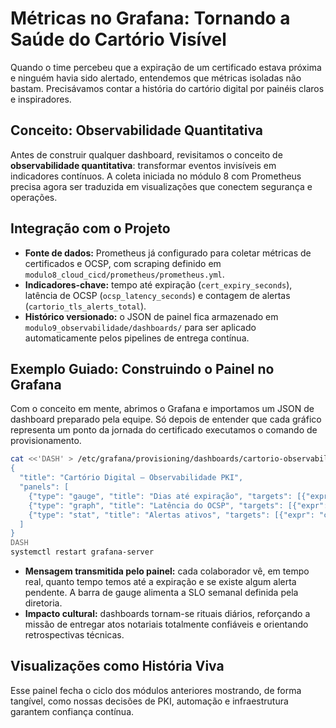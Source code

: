# Métricas no Grafana: Tornando a Saúde do Cartório Visível

Quando o time percebeu que a expiração de um certificado estava próxima e ninguém havia sido alertado, entendemos que métricas isoladas não bastam. Precisávamos contar a história do cartório digital por painéis claros e inspiradores.

## Conceito: Observabilidade Quantitativa
Antes de construir qualquer dashboard, revisitamos o conceito de **observabilidade quantitativa**: transformar eventos invisíveis em indicadores contínuos. A coleta iniciada no módulo 8 com Prometheus precisa agora ser traduzida em visualizações que conectem segurança e operações.

## Integração com o Projeto
- **Fonte de dados:** Prometheus já configurado para coletar métricas de certificados e OCSP, com scraping definido em `modulo8_cloud_cicd/prometheus/prometheus.yml`.
- **Indicadores-chave:** tempo até expiração (`cert_expiry_seconds`), latência de OCSP (`ocsp_latency_seconds`) e contagem de alertas (`cartorio_tls_alerts_total`).
- **Histórico versionado:** o JSON de painel fica armazenado em `modulo9_observabilidade/dashboards/` para ser aplicado automaticamente pelos pipelines de entrega contínua.

## Exemplo Guiado: Construindo o Painel no Grafana
Com o conceito em mente, abrimos o Grafana e importamos um JSON de dashboard preparado pela equipe. Só depois de entender que cada gráfico representa um ponto da jornada do certificado executamos o comando de provisionamento.

```bash
cat <<'DASH' > /etc/grafana/provisioning/dashboards/cartorio-observabilidade.json
{
  "title": "Cartório Digital – Observabilidade PKI",
  "panels": [
    {"type": "gauge", "title": "Dias até expiração", "targets": [{"expr": "(cert_expiry_seconds/86400)"}]},
    {"type": "graph", "title": "Latência do OCSP", "targets": [{"expr": "ocsp_latency_seconds"}]},
    {"type": "stat", "title": "Alertas ativos", "targets": [{"expr": "cartorio_tls_alerts_total"}]}
  ]
}
DASH
systemctl restart grafana-server
```

- **Mensagem transmitida pelo painel:** cada colaborador vê, em tempo real, quanto tempo temos até a expiração e se existe algum alerta pendente. A barra de gauge alimenta a SLO semanal definida pela diretoria.
- **Impacto cultural:** dashboards tornam-se rituais diários, reforçando a missão de entregar atos notariais totalmente confiáveis e orientando retrospectivas técnicas.

## Visualizações como História Viva
Esse painel fecha o ciclo dos módulos anteriores mostrando, de forma tangível, como nossas decisões de PKI, automação e infraestrutura garantem confiança contínua.
